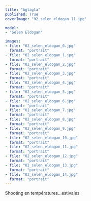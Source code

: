 ```yaml
---
title: "Aglagla"
published: True
coverImage: "02_selen_eldogan_11.jpg"

model: 
- "Selen Eldogan"

images:
- file: "02_selen_eldogan_0.jpg"
  format: "portrait"
- file: "02_selen_eldogan_1.jpg"
  format: "portrait"
- file: "02_selen_eldogan_2.jpg"
  format: "portrait"
- file: "02_selen_eldogan_3.jpg"
  format: "portrait"
- file: "02_selen_eldogan_4.jpg"
  format: "portrait"
- file: "02_selen_eldogan_5.jpg"
  format: "portrait"
- file: "02_selen_eldogan_6.jpg"
  format: "portrait"
- file: "02_selen_eldogan_7.jpg"
  format: "portrait"
- file: "02_selen_eldogan_8.jpg"
  format: "portrait"
- file: "02_selen_eldogan_9.jpg"
  format: "portrait"
- file: "02_selen_eldogan_10.jpg"
  format: "portrait"
- file: "02_selen_eldogan_11.jpg"
  format: "portrait"
- file: "02_selen_eldogan_12.jpg"
  format: "portrait"
- file: "02_selen_eldogan_13.jpg"
  format: "portrait"
- file: "02_selen_eldogan_14.jpg"
  format: "portrait"
---
```

Shooting en températures...estivales